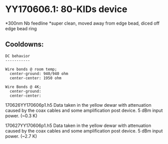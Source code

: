 YY170606.1: 80-KIDs device
==========================================

*300nm Nb feedline
*super clean, moved away from edge bead, diced off edge bead ring

Cooldowns:
-----------

    DC behavior
    -----------

    Wire bonds @ room temp;
      center-ground: 940/940 ohm
      center-center: 1950 ohm

    Wire Bonds @ 4K;
      center-ground:
      center-center:

170626YY170606p1.h5
  Data taken in the yellow dewar with attenuation caused by the coax cables and some amplification post device. 5 dBm input power. (~0.3 K)

170627YY170606p1.h5
  Data taken in the yellow dewar with attenuation caused by the coax cables and some amplification post device. 5 dBm input power. (~2.7 K)
